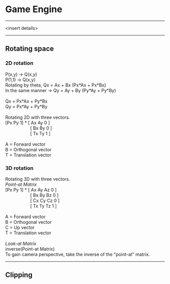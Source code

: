 # Game Engine
---

\<insert details\>

---
## Rotating space

### 2D rotation
P(x,y) -> Q(x,y) <br>
P(1,1) -> Q(x,y) <br>
Rotating by theta, Qx = Ax + Bx  (Px\*Ax + Px\*Bx)   <br>
In the same manner -> Qy = Ay + By (Py\*Ay + Py\*By) <br>
<br>
Qx = Px\*Ax + Py\*Bx <br>
Qy = Px\*Ay + Py\*By <br>
<br>
Rotating 2D with three vectors. <br>
\[Px Py 1\] \* \[ Ax Ay 0 \] <br>
&nbsp;&nbsp;&nbsp;&nbsp;&nbsp;&nbsp;&nbsp;&nbsp;&nbsp;&nbsp;&nbsp;&nbsp;&nbsp;&nbsp;&nbsp;&nbsp;&nbsp;&nbsp;&nbsp;&nbsp;\[ Bx By 0 \] <br> 
&nbsp;&nbsp;&nbsp;&nbsp;&nbsp;&nbsp;&nbsp;&nbsp;&nbsp;&nbsp;&nbsp;&nbsp;&nbsp;&nbsp;&nbsp;&nbsp;&nbsp;&nbsp;&nbsp;&nbsp;\[ Tx Ty 1 \] <br>
<br>
A = Forward vector  
B = Orthogonal vector  
T = Translation vector  

### 3D rotation
Rotating 3D with three vectors. <br>
*Point-at Matrix* <br>
\[Px Py 1\] \* \[ Ax Ay Az 0 \] <br>
&nbsp;&nbsp;&nbsp;&nbsp;&nbsp;&nbsp;&nbsp;&nbsp;&nbsp;&nbsp;&nbsp;&nbsp;&nbsp;&nbsp;&nbsp;&nbsp;&nbsp;&nbsp;&nbsp;&nbsp;\[ Bx By Bz 0 \] <br> 
&nbsp;&nbsp;&nbsp;&nbsp;&nbsp;&nbsp;&nbsp;&nbsp;&nbsp;&nbsp;&nbsp;&nbsp;&nbsp;&nbsp;&nbsp;&nbsp;&nbsp;&nbsp;&nbsp;&nbsp;\[ Cx Cy Cz 0 \] <br>
&nbsp;&nbsp;&nbsp;&nbsp;&nbsp;&nbsp;&nbsp;&nbsp;&nbsp;&nbsp;&nbsp;&nbsp;&nbsp;&nbsp;&nbsp;&nbsp;&nbsp;&nbsp;&nbsp;&nbsp;\[ Tx Ty Tz 1 \] <br>
<br>
A = Forward vector  
B = Orthogonal vector  
C = Up vector  
T = Translation vector  
<br>
*Look-at Matrix*<br>
inverse(Point-at Matrix)
<br>
To gain camera perspective, take the inverse of the "point-at" matrix.

---
## Clipping


